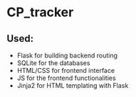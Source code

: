 # CP_tracker

## Used:
- Flask for building backend routing
- SQLite for the databases
- HTML/CSS for frontend interface
- JS for the frontend functionalities
- Jinja2 for HTML templating with Flask

